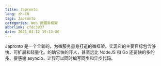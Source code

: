```yaml
---
title: Japronto
lang: zh-CN
tags: Japronto
categories: Web 微服务框架
abbrlink: cfdc3937
date: 2021-04-12 15:13:20
---
```


Japronto 是一个全新的，为微服务量身打造的微框架。实现它的主要目标包含够快、可扩展和轻量化。的确它快的吓人，甚至远比 NodeJS 和 Go 还要快的多的多。要感谢 asyncio，让我可以同时编写同步和异步代码。